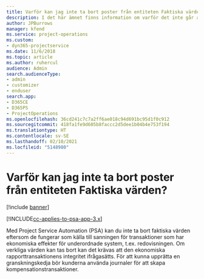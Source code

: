 ```yaml
---
title: Varför kan jag inte ta bort poster från entiteten Faktiska värden?
description: I det här ämnet finns information om varför det inte går att ta bort poster från entiteten verkliga värden.
author: JPBurrows
manager: kfend
ms.service: project-operations
ms.custom:
- dyn365-projectservice
ms.date: 11/6/2018
ms.topic: article
ms.author: ruhercul
audience: Admin
search.audienceType:
- admin
- customizer
- enduser
search.app:
- D365CE
- D365PS
- ProjectOperations
ms.openlocfilehash: 36cd241c7c7a2ff6ae018c94d691bc95d1f0c912
ms.sourcegitcommit: 418fa1fe9d605b8faccc2d5dee1b04b4e753f194
ms.translationtype: HT
ms.contentlocale: sv-SE
ms.lasthandoff: 02/10/2021
ms.locfileid: "5148980"
---
```

# <a name="why-cant-i-delete-records-from-the-actuals-entity"></a>Varför kan jag inte ta bort poster från entiteten Faktiska värden?

[!include [banner](../includes/psa-now-project-operations.md)]

[!INCLUDE[cc-applies-to-psa-app-3.x](../includes/cc-applies-to-psa-app-3x.md)]

Med Project Service Automation (PSA) kan du inte ta bort faktiska värden eftersom de fungerar som källa till sanningen för transaktioner som har ekonomiska effekter för underordnade system, t.ex. redovisningen. Om verkliga värden kan tas bort kan det krävas att den ekonomiska rapporttransaktionens integritet ifrågasätts. För att kunna upprätta en granskningskedja bör kunderna använda journaler för att skapa kompensationstransaktioner.

